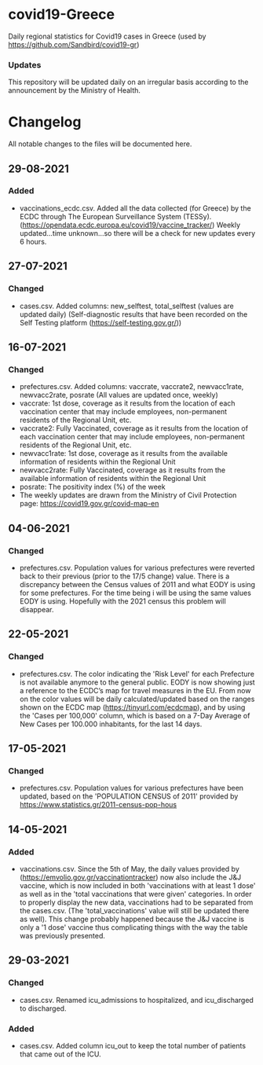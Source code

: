 # covid19-Greece
Daily regional statistics for Covid19 cases in Greece (used by https://github.com/Sandbird/covid19-gr)

### Updates
This repository will be updated daily on an irregular basis according to the announcement by the Ministry of Health.


# Changelog

All notable changes to the files will be documented here.

## 29-08-2021

### Added

- vaccinations_ecdc.csv. Added all the data collected (for Greece) by the ECDC through The European Surveillance System (TESSy). (https://opendata.ecdc.europa.eu/covid19/vaccine_tracker/)
Weekly updated...time unknown...so there will be a check for new updates every 6 hours.


## 27-07-2021

### Changed

- cases.csv. Added columns: new_selftest, total_selftest (values are updated daily)
(Self-diagnostic results that have been recorded on the Self Testing platform (https://self-testing.gov.gr/))


## 16-07-2021

### Changed

- prefectures.csv. Added columns: vaccrate, vaccrate2, newvacc1rate, newvacc2rate, posrate (All values are updated once, weekly)
- vaccrate: 1st dose, coverage as it results from the location of each vaccination center that may include employees, non-permanent residents of the Regional Unit, etc.
- vaccrate2: Fully Vaccinated, coverage as it results from the location of each vaccination center that may include employees, non-permanent residents of the Regional Unit, etc.
- newvacc1rate: 1st dose, coverage as it results from the available information of residents within the Regional Unit
- newvacc2rate: Fully Vaccinated, coverage as it results from the available information of residents within the Regional Unit
- posrate: The positivity index (%) of the week
- The weekly updates are drawn from the Ministry of Civil Protection page: https://covid19.gov.gr/covid-map-en


## 04-06-2021

### Changed

- prefectures.csv. Population values for various prefectures were reverted back to their previous (prior to the 17/5 change) value. There is a discrepancy between the Census values of 2011 and what EODY is using for some prefectures. For the time being i will be using the same values EODY is using. Hopefully with the 2021 census this problem will disappear.


## 22-05-2021

### Changed

- prefectures.csv. The color indicating the 'Risk Level' for each Prefecture is not available anymore to the general public. EODY is now showing just a reference to the ECDC’s map for travel measures in the EU. From now on the color values will be daily calculated/updated based on the ranges shown on the ECDC map (https://tinyurl.com/ecdcmap), and by using the 'Cases per 100,000' column, which is based on a 7-Day Average of New Cases per 100.000 inhabitants, for the last 14 days.


## 17-05-2021

### Changed

- prefectures.csv. Population values for various prefectures have been updated, based on the 'POPULATION CENSUS of 2011' provided by https://www.statistics.gr/2011-census-pop-hous


## 14-05-2021

### Added

- vaccinations.csv. Since the 5th of May, the daily values provided by (https://emvolio.gov.gr/vaccinationtracker) now also include the J&J vaccine, which is now included in both 'vaccinations with at least 1 dose' as well as in the 'total vaccinations that were given' categories. In order to properly display the new data, vaccinations had to be separated from the cases.csv. (The 'total_vaccinations' value will still be updated there as well). This change probably happened because the J&J vaccine is only a '1 dose' vaccine thus complicating things with the way the table was previously presented.


## 29-03-2021

### Changed

- cases.csv. Renamed icu_admissions to hospitalized, and icu_discharged to discharged.

### Added

- cases.csv. Added column icu_out to keep the total number of patients that came out of the ICU.
